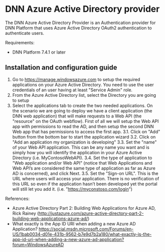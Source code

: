 # DNN Azure Active Directory provider
The DNN Azure Active Directory Provider is an Authentication provider for DNN Platform that uses Azure Active Directory OAuth2 authentication to authenticate users.

Requirements:
* DNN Platform 7.4.1 or later

## Installation and configuration guide
1. Go to https://manage.windowsazure.com to setup the required applications on your Azure Active Directory. You need to use the user credentials of an user having at least "Service Admin" role. 
2. From the Azure Active Directory list, select the Directory you are going to setup
3. Select the applications tab to create the two needed applications. On the scenario we are going to deploy we have a client application (the DNN web application) that will make requests to a Web API (the "resource" on the OAuth webflow). First of all we will setup the Web API app with permissions to read the AD, and then setup the second DNN Web app that has permissions to access the first app.
3.1. Click on "Add" button from the bottom bar to start the application wizard
3.2. Click on "Add an application my organization is developing"
3.3. Set the "name" of your Web API application. This can be any name you want and is simply how you will identify the application in your Azure Active Directory (i.e. MyContosoWebAPI).
3.4. Set the type of application to "Web application and/or Web API" (notice that Web Applications and Web API’s are considered the same type of application as far as Azure AD is concerned), and click Next.
3.5. Set the "Sign-on URL". This is the URL where users will access your application. There is no verification of this URL so even if the application hasn’t been developed yet the portal will still let you add it. (i.e. "https://myconstoso.com/login")


References:
* Azure Active Directory Part 2: Building Web Applications for Azure AD, Rick Rainey (http://justazure.com/azure-active-directory-part-2-building-web-applications-azure-ad/) 
* What exactly is the App ID URI when adding a new Azure AD Application? https://social.msdn.microsoft.com/Forums/en-US/1bab0034-d01e-431b-9562-b7e9d7b2a180/what-exactly-is-the-app-id-uri-when-adding-a-new-azure-ad-application?forum=WindowsAzureAD
